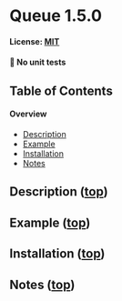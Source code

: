 # Queue 1.5.0
#### License: [MIT](https://opensource.org/licenses/MIT)

#### 🐛 No unit tests

## Table of Contents

#### Overview

- [Description](#description-md-top-top)
- [Example](#example-md-top-top)
- [Installation](#installation-md-top-top)
- [Notes](#notes-md-top-top)

## Description ([top](#table-of-contents))

<!--
  Describe to the world what you toiled over. You magnificent being.
  (The title 'Is going to be generated')
-->
## Example ([top](#table-of-contents))


<!--
  An brief example which showcases your plugin
-->
## Installation ([top](#table-of-contents))


<!--
  Installation instructions
-->
## Notes ([top](#table-of-contents))


<!--
  Anything 'notable' that the user should know
-->